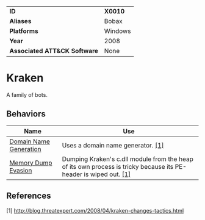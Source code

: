 |||
|---|---|
|**ID**|**X0010**|
|**Aliases**|Bobax|
|**Platforms**|Windows|
|**Year**|2008|
|**Associated ATT&CK Software**|None|


Kraken
======
A family of bots.

Behaviors
---------
|Name|Use|
|---|---|
|[Domain Name Generation](https://github.com/MBCProject/mbc-markdown/tree/master/command-and-control/domain-name-generate.md)|Uses a domain name generator. [[1]](#1)|
|[Memory Dump Evasion](https://github.com/MBCProject/mbc-markdown/tree/master/anti-behavioral-analysis/evade-memory-dump.md)|Dumping Kraken's c.dll module from the heap of its own process is tricky because its PE-header is wiped out. [[1]](#1)|

References
----------
<a name="1">[1]</a> http://blog.threatexpert.com/2008/04/kraken-changes-tactics.html
